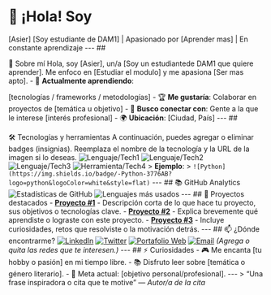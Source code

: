 # 👋 ¡Hola! Soy 

[Asier] [Soy estudiante de DAM1] | Apasionado por [Aprender mas] | En constante aprendizaje --- ## 

🚀 Sobre mí Hola, soy [Asier], un/a [Soy un estudiantede DAM1 que quiere aprender]. Me enfoco en [Estudiar el modulo] y me apasiona [Ser mas apto]. - 🧠 **Actualmente aprendiendo**: 

[tecnologías / frameworks / metodologías] - 🏆 **Me gustaría**: Colaborar en proyectos de [temática u objetivo] - 🤝 **Busco conectar con**: Gente a la que le interese [interés profesional] - 🌍 **Ubicación**: [Ciudad, País] --- ##

 🛠️ Tecnologías y herramientas A continuación, puedes agregar o eliminar badges (insignias). Reemplaza el nombre de la tecnología y la URL de la imagen si lo deseas. ![Lenguaje/Tech1](https://img.shields.io/badge/-[TECH]-[COLOR]?logo=[LOGO]&logoColor=white&style=flat) ![Lenguaje/Tech2](https://img.shields.io/badge/-[TECH]-[COLOR]?logo=[LOGO]&logoColor=white&style=flat) ![Lenguaje/Tech3](https://img.shields.io/badge/-[TECH]-[COLOR]?logo=[LOGO]&logoColor=white&style=flat) ![Herramienta/Tech4](https://img.shields.io/badge/-[TECH]-[COLOR]?logo=[LOGO]&logoColor=white&style=flat) > **Ejemplo**: > `![Python](https://img.shields.io/badge/-Python-3776AB?logo=python&logoColor=white&style=flat)` --- ## 📚 GitHub Analytics ![Estadísticas de GitHub](https://github-readme-stats.vercel.app/api?username=CHGsmr&show_icons=true&theme=tokyonight) ![Lenguajes más usados](https://github-readme-stats.vercel.app/api/top-langs/?username=CHGsmr&layout=compact&theme=tokyonight) --- ## 📂 Proyectos destacados - **[Proyecto #1](URL_DEL_REPOSITORIO)** - Descripción corta de lo que hace tu proyecto, sus objetivos o tecnologías clave. - **[Proyecto #2](URL_DEL_REPOSITORIO)** - Explica brevemente qué aprendiste o lograste con este proyecto. - **[Proyecto #3](URL_DEL_REPOSITORIO)** - Incluye curiosidades, retos que resolviste o la motivación detrás. --- ## 📫 ¿Dónde encontrarme? [![LinkedIn](https://img.shields.io/badge/-LinkedIn-0A66C2?logo=linkedin&logoColor=white&style=flat)](URL_PERFIL_LINKEDIN) [![Twitter](https://img.shields.io/badge/-Twitter-1DA1F2?logo=twitter&logoColor=white&style=flat)](URL_PERFIL_TWITTER) [![Portafolio Web](https://img.shields.io/badge/-Website-000?logo=githubpages&logoColor=white&style=flat)](URL_DE_TU_SITIO_WEB) [![Email](https://img.shields.io/badge/-Email-D14836?logo=gmail&logoColor=white&style=flat)](mailto:TUCORREO@ejemplo.com) *(Agrega o quita las redes que te interesen.)* --- ## ⚡ Curiosidades - 🎮 Me encanta [tu hobby o pasión] en mi tiempo libre. - 📚 Disfruto leer sobre [temática o género literario]. - 🎯 Meta actual: [objetivo personal/profesional]. --- > “Una frase inspiradora o cita que te motive” — *Autor/a de la cita*
